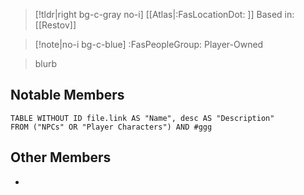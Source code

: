 >[!tldr|right bg-c-gray no-i] [[Atlas|:FasLocationDot: ]] Based in: [[Restov]]

>[!note|no-i bg-c-blue] :FasPeopleGroup: Player-Owned

>blurb

## Notable Members
```dataview
TABLE WITHOUT ID file.link AS "Name", desc AS "Description"
FROM ("NPCs" OR "Player Characters") AND #ggg
```

## Other Members
- 
